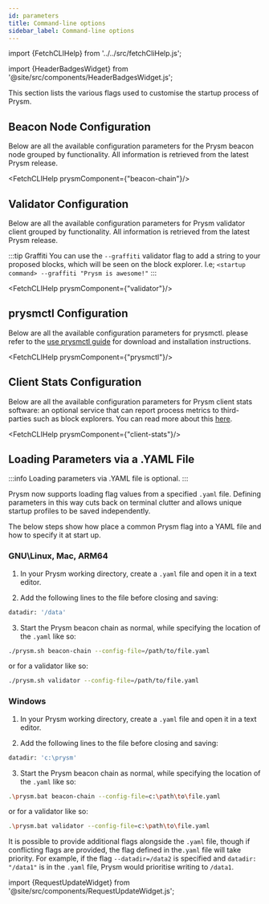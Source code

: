 ```yaml
---
id: parameters
title: Command-line options
sidebar_label: Command-line options
---
```


import {FetchCLIHelp} from '../../src/fetchCliHelp.js';

import {HeaderBadgesWidget} from '@site/src/components/HeaderBadgesWidget.js';

<HeaderBadgesWidget commaDelimitedContributors="Raul, James" />

This section lists the various flags used to customise the startup process of Prysm.

## Beacon Node Configuration 

Below are all the available configuration parameters for the Prysm beacon node grouped by functionality. All information is retrieved from the latest Prysm release.

<FetchCLIHelp prysmComponent={"beacon-chain"}/>

## Validator Configuration 

Below are all the available configuration parameters for Prysm validator client grouped by functionality. All information is retrieved from the latest Prysm release.

:::tip Graffiti
You can use the `--graffiti` validator flag to add a string to your proposed blocks, which will be seen on the block explorer. I.e; `<startup command> --graffiti "Prysm is awesome!"`
:::

<FetchCLIHelp prysmComponent={"validator"}/>

## prysmctl Configuration

Below are all the available configuration parameters for prysmctl. please refer to the [use prysmctl guide](prysmctl.md) for download and installation instructions.

<FetchCLIHelp prysmComponent={"prysmctl"}/>

## Client Stats Configuration

Below are all the available configuration parameters for Prysm client stats software: an optional service that can report process metrics to third-parties such as block explorers. You can read more about this [here](/docs/prysm-usage/client-stats).

<FetchCLIHelp prysmComponent={"client-stats"}/>

## Loading Parameters via a .YAML File

:::info
Loading parameters via .YAML file is optional.
:::

Prysm now supports loading flag values from a specified `.yaml` file. Defining parameters in this way cuts back on terminal clutter and allows unique startup profiles to be saved independently.

The below steps show how place a common Prysm flag into a YAML file and how to specify it at start up.

### GNU\Linux, Mac, ARM64
1. In your Prysm working directory, create a `.yaml` file and open it in a text editor.

2. Add the following lines to the file before closing and saving:
```sh
datadir: '/data'
```

3. Start the Prysm beacon chain as normal, while specifying the location of the `.yaml` like so:
```sh
./prysm.sh beacon-chain --config-file=/path/to/file.yaml
```
or for a validator like so:
```sh
./prysm.sh validator --config-file=/path/to/file.yaml
```

### Windows
1. In your Prysm working directory, create a `.yaml` file and open it in a text editor.

2. Add the following lines to the file before closing and saving:
```sh
datadir: 'c:\prysm'
```

3. Start the Prysm beacon chain as normal, while specifying the location of the `.yaml` like so:
```sh
.\prysm.bat beacon-chain --config-file=c:\path\to\file.yaml
```
or for a validator like so:
```sh
.\prysm.bat validator --config-file=c:\path\to\file.yaml
```

It is possible to provide additional flags alongside the `.yaml` file, though if conflicting flags are provided, the flag defined in the`.yaml` file will take priority. For example, if the flag `--datadir=/data2` is specified and `datadir: "/data1"` is in the `.yaml` file, Prysm would prioritise writing to `/data1`.


import {RequestUpdateWidget} from '@site/src/components/RequestUpdateWidget.js';

<RequestUpdateWidget />